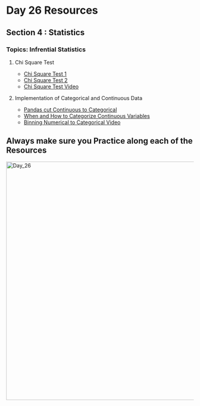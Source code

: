 # Day 26 Resources 

## Section 4 : Statistics

### Topics: Infrential Statistics

1. Chi Square Test
    * [Chi Square Test 1](https://www.geeksforgeeks.org/python-pearsons-chi-square-test/)
    * [Chi Square Test 2](https://analyticsindiamag.com/a-beginners-guide-to-chi-square-test-in-python-from-scratch/)
    * [Chi Square Test Video ](https://www.youtube.com/watch?v=QE0v3HHcKbs)


2. Implementation of Categorical and Continuous Data
    * [Pandas cut Continuous to Categorical](https://www.geeksforgeeks.org/pandas-cut-continuous-to-categorical/)
    * [When and How to Categorize Continuous Variables](https://levelup.gitconnected.com/when-and-how-to-categorize-continuous-variables-in-python-f4c3b357dd46)
    * [Binning Numerical to Categorical Video](https://www.youtube.com/watch?v=mS-TFiXoh8E)


## Always make sure you Practice along each of the Resources 

<img width="640" alt="Day_26" src="https://user-images.githubusercontent.com/58959180/197161201-1edf9f11-ab0b-4138-9d73-c06cf2401f56.png">


